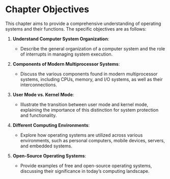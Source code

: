 # Chapter Objectives

This chapter aims to provide a comprehensive understanding of operating systems and their functions. The specific objectives are as follows:

1. **Understand Computer System Organization**:
   - Describe the general organization of a computer system and the role of interrupts in managing system execution.

2. **Components of Modern Multiprocessor Systems**:
   - Discuss the various components found in modern multiprocessor systems, including CPUs, memory, and I/O systems, as well as their interconnections.

3. **User Mode vs. Kernel Mode**:
   - Illustrate the transition between user mode and kernel mode, explaining the importance of this distinction for system protection and functionality.

4. **Different Computing Environments**:
   - Explore how operating systems are utilized across various environments, such as personal computers, mobile devices, servers, and embedded systems.

5. **Open-Source Operating Systems**:
   - Provide examples of free and open-source operating systems, discussing their significance in today’s computing landscape.

